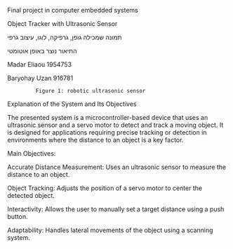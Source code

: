 Final project in computer embedded systems 

 

Object Tracker with Ultrasonic Sensor 

 

תמונה שמכילה גופן, גרפיקה, לוגו, עיצוב גרפי

התיאור נוצר באופן אוטומטי 

Madar Eliaou 1954753 

Baryohay Uzan 916781 

 

 

 

             Figure 1: robotic ultrasonic sensor 

 

 

 

Explanation of the System and Its Objectives 

 

The presented system is a microcontroller-based device that uses an ultrasonic sensor and a servo motor to detect and track a moving object. It is designed for applications requiring precise tracking or detection in environments where the distance to an object is a key factor. 

Main Objectives: 

Accurate Distance Measurement: Uses an ultrasonic sensor to measure the distance to an object. 

 

Object Tracking: Adjusts the position of a servo motor to center the detected object. 

 

Interactivity: Allows the user to manually set a target distance using a push button. 

 

Adaptability: Handles lateral movements of the object using a scanning system. 

